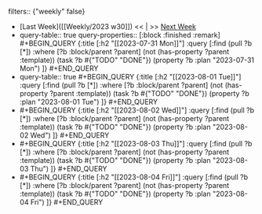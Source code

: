 filters:: {"weekly" false}

- [Last Week]([[Weekly/2023 w30]]) << | >> [Next Week]([[Weekly/]])
- query-table:: true
  query-properties:: [:block :finished :remark]
  #+BEGIN_QUERY
  {:title [:h2 "[[2023-07-31 Mon]]"]
  :query [:find (pull ?b [*])
       :where
       [?b :block/parent ?parent]
       (not (has-property ?parent :template))
       (task ?b #{"TODO" "DONE"})
       (property ?b :plan "2023-07-31 Mon")
  ]}
  #+END_QUERY
- query-table:: true
  #+BEGIN_QUERY
  {:title [:h2 "[[2023-08-01 Tue]]"]
  :query [:find (pull ?b [*])
       :where
       [?b :block/parent ?parent]
       (not (has-property ?parent :template))
       (task ?b #{"TODO" "DONE"})
       (property ?b :plan "2023-08-01 Tue")
  ]}
  #+END_QUERY
- #+BEGIN_QUERY
  {:title [:h2 "[[2023-08-02 Wed]]"]
  :query [:find (pull ?b [*])
       :where
       [?b :block/parent ?parent]
       (not (has-property ?parent :template))
       (task ?b #{"TODO" "DONE"})
       (property ?b :plan "2023-08-02 Wed")
  ]}
  #+END_QUERY
- #+BEGIN_QUERY
  {:title [:h2 "[[2023-08-03 Thu]]"]
  :query [:find (pull ?b [*])
       :where
       [?b :block/parent ?parent]
       (not (has-property ?parent :template))
       (task ?b #{"TODO" "DONE"})
       (property ?b :plan "2023-08-03 Thu")
  ]}
  #+END_QUERY
- #+BEGIN_QUERY
  {:title [:h2 "[[2023-08-04 Fri]]"]
  :query [:find (pull ?b [*])
       :where
       [?b :block/parent ?parent]
       (not (has-property ?parent :template))
       (task ?b #{"TODO" "DONE"})
       (property ?b :plan "2023-08-04 Fri")
  ]}
  #+END_QUERY